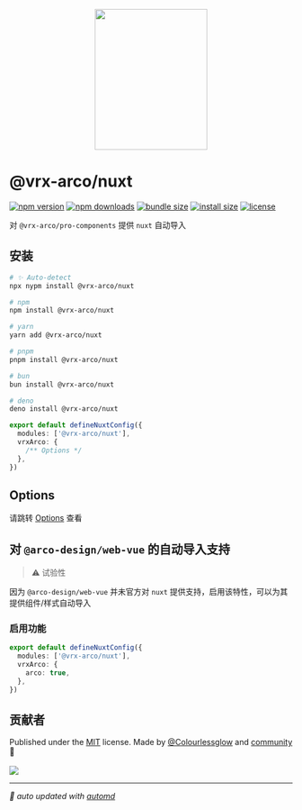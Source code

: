 <p align="center">
<img src="https://vrx-arco.github.io/arco-design-pro/favicon.svg" width="200" height="250">
</p>

# @vrx-arco/nuxt

<!-- automd:badges color="orange" license licenseBranch  bundlephobia packagephobia -->

[![npm version](https://img.shields.io/npm/v/@vrx-arco/nuxt?color=orange)](https://npmjs.com/package/@vrx-arco/nuxt)
[![npm downloads](https://img.shields.io/npm/dm/@vrx-arco/nuxt?color=orange)](https://npm.chart.dev/@vrx-arco/nuxt)
[![bundle size](https://img.shields.io/bundlephobia/minzip/@vrx-arco/nuxt?color=orange)](https://bundlephobia.com/package/@vrx-arco/nuxt)
[![install size](https://badgen.net/packagephobia/install/@vrx-arco/nuxt?color=orange)](https://packagephobia.com/result?p=@vrx-arco/nuxt)
[![license](https://img.shields.io/github/license/vrx-arco/nuxt?color=orange)](https://github.com/vrx-arco/nuxt/blob/true/LICENSE)

<!-- /automd -->

对 `@vrx-arco/pro-components` 提供 `nuxt` 自动导入

## 安装

<!-- automd:pm-install -->

```sh
# ✨ Auto-detect
npx nypm install @vrx-arco/nuxt

# npm
npm install @vrx-arco/nuxt

# yarn
yarn add @vrx-arco/nuxt

# pnpm
pnpm install @vrx-arco/nuxt

# bun
bun install @vrx-arco/nuxt

# deno
deno install @vrx-arco/nuxt
```

<!-- /automd -->

```ts
export default defineNuxtConfig({
  modules: ['@vrx-arco/nuxt'],
  vrxArco: {
    /** Options */
  },
})
```

## Options

请跳转 [Options](https://gitee.com/vrx/arco-design-pro/blob/master/packages/nuxt/src/type.ts) 查看

##  对 `@arco-design/web-vue` 的自动导入支持

> ⚠️ 试验性

因为 `@arco-design/web-vue` 并未官方对 `nuxt` 提供支持，启用该特性，可以为其提供组件/样式自动导入

### 启用功能

```ts
export default defineNuxtConfig({
  modules: ['@vrx-arco/nuxt'],
  vrxArco: {
    arco: true,
  },
})
```

## 贡献者
<!-- automd:contributors author="Colourlessglow" license="MIT" -->

Published under the [MIT](https://github.com/vrx-arco/nuxt/blob/main/LICENSE) license.
Made by [@Colourlessglow](https://github.com/Colourlessglow) and [community](https://github.com/vrx-arco/nuxt/graphs/contributors) 💛
<br><br>
<a href="https://github.com/vrx-arco/nuxt/graphs/contributors">
<img src="https://contrib.rocks/image?repo=vrx-arco/nuxt" />
</a>

<!-- /automd -->

<!-- automd:with-automd -->

---

_🤖 auto updated with [automd](https://automd.unjs.io)_

<!-- /automd -->
